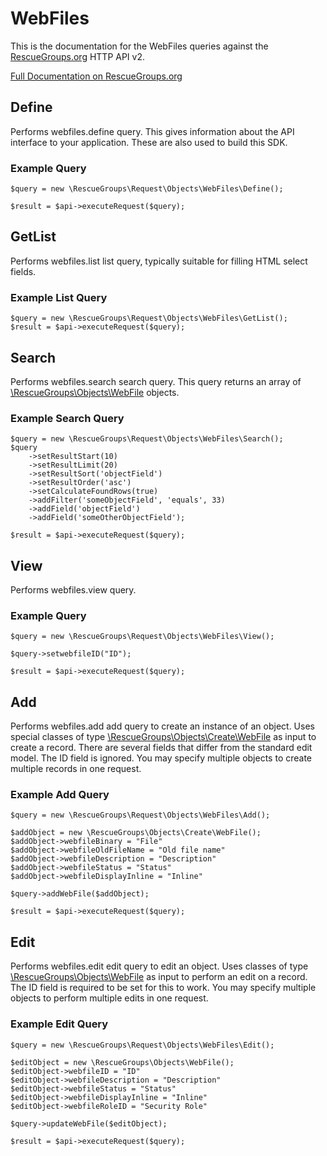 # WebFiles

This is the documentation for the WebFiles queries against the [RescueGroups.org](https://www.rescuegroups.org/) HTTP API v2.

[Full Documentation on RescueGroups.org](https://userguide.rescuegroups.org/display/APIDG/Object+definitions#Objectdefinitions-webfiles)

## Define
Performs webfiles.define query. This gives information about the API interface to your application. These are also used to build this SDK.

### Example Query

    $query = new \RescueGroups\Request\Objects\WebFiles\Define();

    $result = $api->executeRequest($query);
## GetList
Performs webfiles.list list query, typically suitable for filling HTML select fields.

### Example List Query

    $query = new \RescueGroups\Request\Objects\WebFiles\GetList();
    $result = $api->executeRequest($query);
## Search
Performs webfiles.search search query. This query returns an array of [\RescueGroups\Objects\WebFile](../../../src/Objects/WebFile.php) objects.

### Example Search Query

    $query = new \RescueGroups\Request\Objects\WebFiles\Search();
    $query
        ->setResultStart(10)
        ->setResultLimit(20)
        ->setResultSort('objectField')
        ->setResultOrder('asc')
        ->setCalculateFoundRows(true)
        ->addFilter('someObjectField', 'equals', 33)
        ->addField('objectField')
        ->addField('someOtherObjectField');

    $result = $api->executeRequest($query);
## View
Performs webfiles.view query.

### Example Query

    $query = new \RescueGroups\Request\Objects\WebFiles\View();

    $query->setwebfileID("ID");

    $result = $api->executeRequest($query);

## Add
Performs webfiles.add add query to create an instance of an object. Uses special classes of type [\RescueGroups\Objects\Create\WebFile](../../../src/Objects/WebFile.php) as input to create a record. There are several fields that differ from the standard edit model. The ID field is ignored. You may specify multiple objects to create multiple records in one request.

### Example Add Query

    $query = new \RescueGroups\Request\Objects\WebFiles\Add();

    $addObject = new \RescueGroups\Objects\Create\WebFile();
    $addObject->webfileBinary = "File"
    $addObject->webfileOldFileName = "Old file name"
    $addObject->webfileDescription = "Description"
    $addObject->webfileStatus = "Status"
    $addObject->webfileDisplayInline = "Inline"

    $query->addWebFile($addObject);

    $result = $api->executeRequest($query);
## Edit
Performs webfiles.edit edit query to edit an object. Uses classes of type [\RescueGroups\Objects\WebFile](../../../src/Objects/WebFile.php) as input to perform an edit on a record. The ID field is required to be set for this to work. You may specify multiple objects to perform multiple edits in one request.

### Example Edit Query

    $query = new \RescueGroups\Request\Objects\WebFiles\Edit();

    $editObject = new \RescueGroups\Objects\WebFile();
    $editObject->webfileID = "ID"
    $editObject->webfileDescription = "Description"
    $editObject->webfileStatus = "Status"
    $editObject->webfileDisplayInline = "Inline"
    $editObject->webfileRoleID = "Security Role"

    $query->updateWebFile($editObject);

    $result = $api->executeRequest($query);
